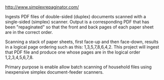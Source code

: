 http://www.simplexrepaginator.com/

Ingests PDF files of double-sided (duplex) documents scanned with
a single-sided (simplex) scanner.  Output is a corresponding PDF
that has been "repaginated" so that the front and back pages of each
paper sheet are in the correct order.

Scanning a stack of paper sheets, first face-up and then face-down,
results in a logical page ordering such as this: 1,3,5,7,8,6,4,2.
This project will ingest that PDF file and produce one whose pages
are in the logical order 1,2,3,4,5,6,7,8.

Primary purpose is enable allow batch scanning of household files
using inexpensive simplex document-feeder scanners.